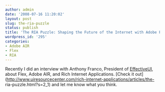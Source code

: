 ```yaml
---
author: admin
date: '2008-07-16 11:20:02'
layout: post
slug: the-ria-puzzle
status: publish
title: 'The RIA Puzzle: Shaping the Future of the Internet with Adobe Platform Technologies'
wordpress_id: '295'
categories:
- Adobe AIR
- Flex
- RIA
---
```


Recently I did an interview with Anthony Franco, President of
[EffectiveUI](http://www.effectiveui.com/redirect.php?source=uirc), about
Flex, Adobe AIR, and Rich Internet Applications. [Check it
out](http://www.uiresourcecenter.com/rich-internet-applications/articles/the-
ria-puzzle.html?s=2_1) and let me know what you think.

